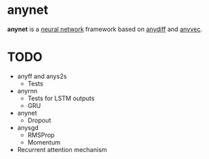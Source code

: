 # anynet

**anynet** is a [neural network](https://en.wikipedia.org/wiki/Artificial_neural_network) framework based on [anydiff](https://github.com/unixpickle/anydiff) and [anyvec](https://github.com/unixpickle/anyvec).

# TODO

 * anyff and anys2s
   * Tests
 * anyrnn
   * Tests for LSTM outputs
   * GRU
 * anynet
   * Dropout
 * anysgd
   * RMSProp
   * Momentum
 * Recurrent attention mechanism
